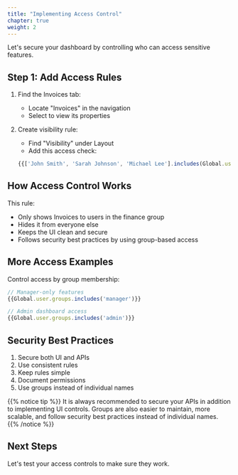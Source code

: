 ```yaml
---
title: "Implementing Access Control"
chapter: true
weight: 2
---
```


Let's secure your dashboard by controlling who can access sensitive features.

## Step 1: Add Access Rules

1. Find the Invoices tab:

    - Locate "Invoices" in the navigation
    - Select to view its properties

2. Create visibility rule:

    - Find "Visibility" under Layout
    - Add this access check:

   ```javascript
   {{['John Smith', 'Sarah Johnson', 'Michael Lee'].includes(Global.user.name)}}
   ```

## How Access Control Works

This rule:

- Only shows Invoices to users in the finance group
- Hides it from everyone else
- Keeps the UI clean and secure
- Follows security best practices by using group-based access

## More Access Examples

Control access by group membership:

```javascript
// Manager-only features
{{Global.user.groups.includes('manager')}}

// Admin dashboard access
{{Global.user.groups.includes('admin')}}
```

## Security Best Practices

1. Secure both UI and APIs
2. Use consistent rules
3. Keep rules simple
4. Document permissions
5. Use groups instead of individual names

{{% notice tip %}}
It is always recommended to secure your APIs in addition to implementing UI controls. Groups are also easier to maintain, more scalable, and follow security best practices instead of individual names.
{{% /notice %}}

## Next Steps

Let's test your access controls to make sure they work.
